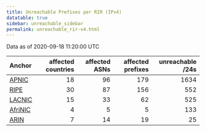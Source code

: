 ```yaml
---
title: Unreachable Prefixes per RIR (IPv4)
datatable: true
sidebar: unreachable_sidebar
permalink: unreachable_rir-v4.html
---
```


Data as of 2020-09-18 11:20:00 UTC


<div class="datatable-begin"></div>

| Anchor                                           |   affected countries |   affected ASNs |   affected prefixes |   unreachable /24s |
|:-------------------------------------------------|---------------------:|----------------:|--------------------:|-------------------:|
| [APNIC](unreachable_APNIC_RPKI_Root-v4.html)     |                   18 |              96 |                 179 |               1634 |
| [RIPE](unreachable_RIPE_NCC_RPKI_Root-v4.html)   |                   30 |              87 |                 156 |                552 |
| [LACNIC](unreachable_LACNIC_RPKI_Root-v4.html)   |                   15 |              33 |                  62 |                525 |
| [AfriNIC](unreachable_AfriNIC_RPKI_Root-v4.html) |                    4 |               5 |                   5 |                133 |
| [ARIN](unreachable_ARIN-v4.html)                 |                    7 |              14 |                  19 |                 25 |

<div class="datatable-end"></div>